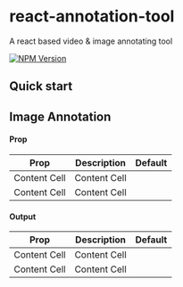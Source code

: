 # react-annotation-tool
A react based video & image annotating tool


 [![NPM Version](https://img.shields.io/npm/v/react-annotation-tool.svg?branch=master)](https://www.npmjs.com/package/react-annotation-tool) 

## Quick start



## Image Annotation



#### Prop

| Prop           | Description | Default |
| ------------- | ------------- | ------------- |
| Content Cell  | Content Cell  | |
| Content Cell  | Content Cell  | |


#### Output


| Prop           | Description | Default |
| ------------- | ------------- | ------------- |
| Content Cell  | Content Cell  | |
| Content Cell  | Content Cell  | | 
